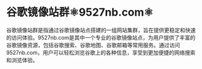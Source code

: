 # 谷歌镜像站群⚛️9527nb.com⚛️

谷歌镜像站群是指通过谷歌镜像站点搭建的一组网站集群，旨在提供更稳定和快速的访问体验。9527nb.com是其中一个专业的谷歌镜像站点，为用户提供了丰富的谷歌镜像资源，包括谷歌搜索、谷歌地图、谷歌邮箱等常用服务。通过访问9527nb.com，用户可以轻松浏览谷歌上的各种信息，享受到更加便捷的网络搜索和浏览体验。